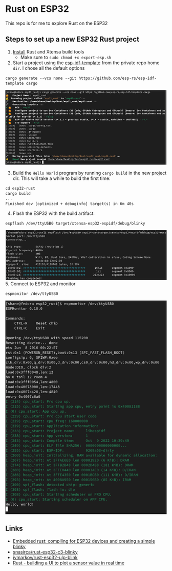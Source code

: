 # Rust on ESP32
This repo is for me to explore Rust on the ESP32

## Steps to set up a new ESP32 Rust project
1. [Install](https://github.com/esp-rs/rust-build) Rust and Xtensa build tools
    - Make sure to `sudo chmod +x export-esp.sh`
2. Start a project using the [esp-idf-template](https://github.com/esp-rs/esp-idf-template) from the private repo home `dir`. I chose all the default options
```
cargo generate --vcs none --git https://github.com/esp-rs/esp-idf-template cargo
```

![esp-idf-template](./images/esp-idf-template.png)

3. Build the `Hello World` program by running `cargo build` in the new project dir. This will take a while to build the first time:
```
cd esp32-rust
cargo build
...
Finished dev [optimized + debuginfo] target(s) in 6m 40s
```
4. Flash the ESP32 with the build artifact:
```
espflash /dev/ttyUSB0 target/xtensa-esp32-espidf/debug/blinky
```
![flash_esp32](./images/flash_esp32.png)
5. Connect to ESP32 and monitor
```
espmonitor /dev/ttyUSB0
```
![espmonitor](./images/espmonitor.png)

## Links
- [Embedded rust: compiling for ESP32 devices and creating a simple blinky](https://www.youtube.com/watch?v=Sm413MNQE_A)
- [snasirca/rust-esp32-c3-blinky](https://github.com/snasirca/rust-esp32-c3-blinky)
- [ivmarkov/rust-esp32-ulp-blink](https://github.com/ivmarkov/rust-esp32-ulp-blink)
- [Rust - building a UI to plot a sensor value in real time](https://www.youtube.com/watch?v=zUvHkkkrmIY)